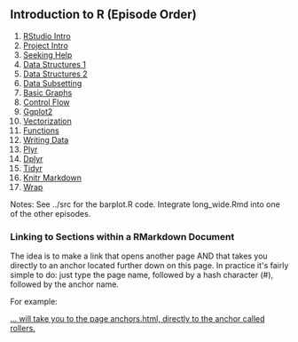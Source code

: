 ## Introduction to R (Episode Order)

1. [RStudio Intro](https://github.com/mydatastory/r_intro_class/blob/master/_episodes_rmd/rstudio_intro.Rmd)
2. [Project Intro](https://github.com/mydatastory/r_intro_class/blob/master/_episodes_rmd/project_intro.Rmd)
3. [Seeking Help](https://github.com/mydatastory/r_intro_class/blob/master/_episodes_rmd/seeking_help.Rmd)
4. [Data Structures 1](https://github.com/mydatastory/r_intro_class/blob/master/_episodes_rmd/data_structures_part1.Rmd)
5. [Data Structures 2](https://github.com/mydatastory/r_intro_class/blob/master/_episodes_rmd/data_structures_part2.Rmd)
6. [Data Subsetting](https://github.com/mydatastory/r_intro_class/blob/master/_episodes_rmd/data_subsetting.Rmd)
7. [Basic Graphs](https://github.com/mydatastory/r_intro_class/blob/master/_episodes_rmd/plot_base_r.Rmd)
8. [Control Flow](https://github.com/mydatastory/r_intro_class/blob/master/_episodes_rmd/control_flow.Rmd)
9. [Ggplot2](https://github.com/mydatastory/r_intro_class/blob/master/_episodes_rmd/plot_ggplot2.Rmd)
10. [Vectorization](https://github.com/mydatastory/r_intro_class/blob/master/_episodes_rmd/vectorization.Rmd)
11. [Functions](https://github.com/mydatastory/r_intro_class/blob/master/_episodes_rmd/functions.Rmd)
12. [Writing Data](https://github.com/mydatastory/r_intro_class/blob/master/_episodes_rmd/writing_data.Rmd)
13. [Plyr](https://github.com/mydatastory/r_intro_class/blob/master/_episodes_rmd/plyr.Rmd)
14. [Dplyr](https://github.com/mydatastory/r_intro_class/blob/master/_episodes_rmd/dplyr.Rmd)
15. [Tidyr](https://github.com/mydatastory/r_intro_class/blob/master/_episodes_rmd/tidyr.Rmd)
16. [Knitr Markdown](https://github.com/mydatastory/r_intro_class/blob/master/_episodes_rmd/knitr_markdown.Rmd)
17. [Wrap](https://github.com/mydatastory/r_intro_class/blob/master/_episodes_rmd/wrap_up.Rmd)

Notes: See ../src for the barplot.R code.  Integrate long_wide.Rmd into one of the other episodes.

### Linking to Sections within a RMarkdown Document

The idea is to make a link that opens another page AND that takes you directly to an anchor located further down on this page. 
In practice it's fairly simple to do: just type the page name, followed by a hash character (#), followed by the anchor name.

For example:<a href="anchors.html#rollers">

... will take you to the page anchors.html, directly to the anchor called rollers.

